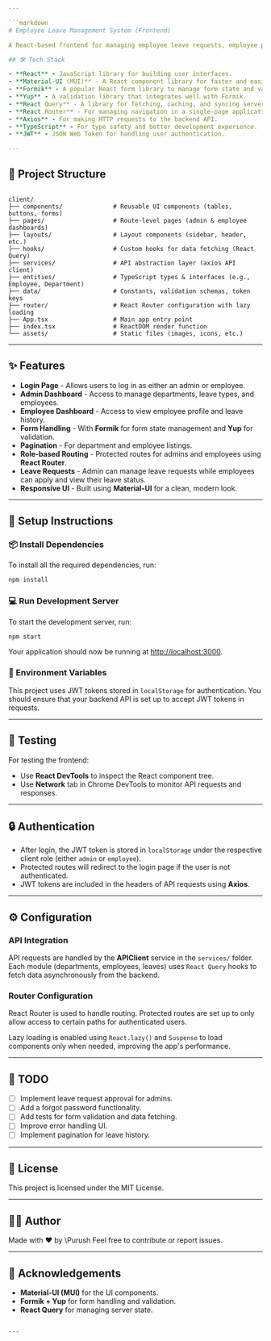 ```yaml
---

```markdown
# Employee Leave Management System (Frontend)

A React-based frontend for managing employee leave requests, employee profiles, and departments. This project integrates with a backend API that provides data such as departments, leave types, and employee leave records.

## 🛠️ Tech Stack

- **React** - JavaScript library for building user interfaces.
- **Material-UI (MUI)** - A React component library for faster and easier web development.
- **Formik** - A popular React form library to manage form state and validation.
- **Yup** - A validation library that integrates well with Formik.
- **React Query** - A library for fetching, caching, and syncing server state in React.
- **React Router** - For managing navigation in a single-page application.
- **Axios** - For making HTTP requests to the backend API.
- **TypeScript** - For type safety and better development experience.
- **JWT** - JSON Web Token for handling user authentication.

---
```


## 📂 Project Structure

```

client/
├── components/              # Reusable UI components (tables, buttons, forms)
├── pages/                   # Route-level pages (admin & employee dashboards)
├── layouts/                 # Layout components (sidebar, header, etc.)
├── hooks/                   # Custom hooks for data fetching (React Query)
├── services/                # API abstraction layer (axios API client)
├── entities/                # TypeScript types & interfaces (e.g., Employee, Department)
├── data/                    # Constants, validation schemas, token keys
├── router/                  # React Router configuration with lazy loading
├── App.tsx                  # Main app entry point
├── index.tsx                # ReactDOM render function
└── assets/                  # Static files (images, icons, etc.)

````

---

## ✨ Features

- **Login Page** - Allows users to log in as either an admin or employee.
- **Admin Dashboard** - Access to manage departments, leave types, and employees.
- **Employee Dashboard** - Access to view employee profile and leave history.
- **Form Handling** - With **Formik** for form state management and **Yup** for validation.
- **Pagination** - For department and employee listings.
- **Role-based Routing** - Protected routes for admins and employees using **React Router**.
- **Leave Requests** - Admin can manage leave requests while employees can apply and view their leave status.
- **Responsive UI** - Built using **Material-UI** for a clean, modern look.

---

## 🚀 Setup Instructions

### 📦 Install Dependencies

To install all the required dependencies, run:

```bash
npm install
````

### 💻 Run Development Server

To start the development server, run:

```bash
npm start
```

Your application should now be running at [http://localhost:3000](http://localhost:3000).

### 🔐 Environment Variables

This project uses JWT tokens stored in `localStorage` for authentication. You should ensure that your backend API is set up to accept JWT tokens in requests.

---

## 🧪 Testing

For testing the frontend:

* Use **React DevTools** to inspect the React component tree.
* Use **Network** tab in Chrome DevTools to monitor API requests and responses.

---

## 🔒 Authentication

* After login, the JWT token is stored in `localStorage` under the respective client role (either `admin` or `employee`).
* Protected routes will redirect to the login page if the user is not authenticated.
* JWT tokens are included in the headers of API requests using **Axios**.

---

## ⚙️ Configuration

### API Integration

API requests are handled by the **APIClient** service in the `services/` folder. Each module (departments, employees, leaves) uses `React Query` hooks to fetch data asynchronously from the backend.

### Router Configuration

React Router is used to handle routing. Protected routes are set up to only allow access to certain paths for authenticated users.

Lazy loading is enabled using `React.lazy()` and `Suspense` to load components only when needed, improving the app's performance.

---

## 📌 TODO

* [ ] Implement leave request approval for admins.
* [ ] Add a forgot password functionality.
* [ ] Add tests for form validation and data fetching.
* [ ] Improve error handling UI.
* [ ] Implement pagination for leave history.

---

## 📜 License

This project is licensed under the MIT License.

---

## 🧑‍💻 Author

Made with ❤️ by \Purush
Feel free to contribute or report issues.

---

## 📝 Acknowledgements

* **Material-UI (MUI)** for the UI components.
* **Formik + Yup** for form handling and validation.
* **React Query** for managing server state.

```

---
